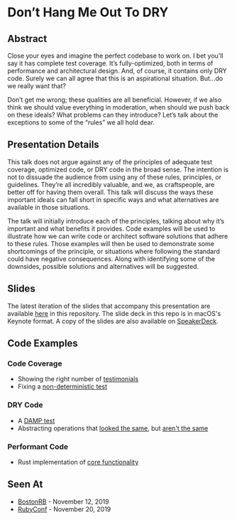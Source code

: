 # Don’t Hang Me Out To DRY

## Abstract

Close your eyes and imagine the perfect codebase to work on. I bet you’ll say it has complete test coverage. It’s fully-optimized, both in terms of performance and architectural design. And, of course, it contains only DRY code. Surely we can all agree that this is an aspirational situation. But...do we really want that?

Don’t get me wrong; these qualities are all beneficial. However, if we also think we should value everything in moderation, when should we push back on these ideals? What problems can they introduce? Let’s talk about the exceptions to some of the “rules” we all hold dear.

## Presentation Details

This talk does not argue against any of the principles of adequate test coverage, optimized code, or DRY code in the broad sense. The intention is not to dissuade the audience from using any of these rules, principles, or guidelines. They’re all incredibly valuable, and we, as craftspeople, are better off for having them overall. This talk will discuss the ways these important ideals can fall short in specific ways and what alternatives are available in those situations.

The talk will initially introduce each of the principles, talking about why it’s important and what benefits it provides. Code examples will be used to illustrate how we can write code or architect software solutions that adhere to these rules. Those examples will then be used to demonstrate some shortcomings of the principle, or situations where following the standard could have negative consequences. Along with identifying some of the downsides, possible solutions and alternatives will be suggested.

## Slides

The latest iteration of the slides that accompany this presentation are
available [here](hang_me_out_to_dry.key) in this repository. The slide deck
in this repo is in macOS's Keynote format. A copy of the slides are also
available on [SpeakerDeck](https://speakerdeck.com/kevinmurphy/dont-hang-me-out-to-dry).

## Code Examples

### Code Coverage

* Showing the right number of [testimonials](https://github.com/kevin-j-m/ivory-tower/commit/922afe4b310b697e8207224e2c2201f9ee122e69)
* Fixing a [non-deterministic test](https://github.com/kevin-j-m/ivory-tower/commit/f14890adf14edbfcf58f4da4409cda8a7fb91806)

### DRY Code

* A [DAMP test](https://github.com/kevin-j-m/ivory-tower/commit/93ef1b8260d4d38d44568ec524f6616ea8bfb121)
* Abstracting operations that [looked the same](https://github.com/kevin-j-m/ivory-tower/commit/e9444f7d4e45d86f45a4914619879263f14c9157), but [aren't the same](https://github.com/kevin-j-m/ivory-tower/commit/c1054e7f70c2b6151f24a7a0efb15a8cf4c12b19)

### Performant Code

* Rust implementation of [core functionality](https://github.com/kevin-j-m/ivory-tower/commit/c50d976c5cdef73b10ae11d1633910c6b2d49d9d)

## Seen At

* [BostonRB](https://www.meetup.com/bostonrb/events/265361498/) - November 12, 2019
* [RubyConf](http://rubyconf.org/program#session-892) - November 20, 2019
